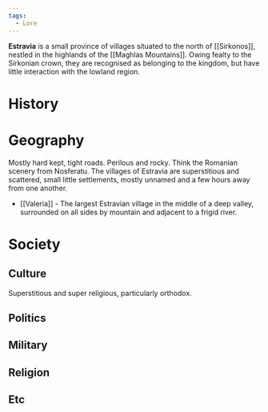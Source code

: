 ```yaml
---
tags:
  - Lore
---
```

**Estravia** is a small province of villages situated to the north of [[Sirkonos]], nestled in the highlands of the [[Maghlas Mountains]]. Owing fealty to the Sirkonian crown, they are recognised as belonging to the kingdom, but have little interaction with the lowland region.

# History

# Geography
Mostly hard kept, tight roads. Perilous and rocky. Think the Romanian scenery from Nosferatu. The villages of Estravia are superstitious and scattered, small little settlements, mostly unnamed and a few hours away from one another.

- [[Valeria]] - The largest Estravian village in the middle of a deep valley, surrounded on all sides by mountain and adjacent to a frigid river.
# Society
## Culture
Superstitious and super religious, particularly orthodox.
## Politics
## Military
## Religion
## Etc